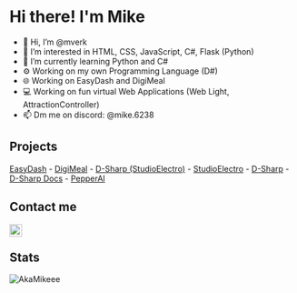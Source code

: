 # Hi there! I'm Mike

- 👋 Hi, I’m @mverk
- 👀 I’m interested in HTML, CSS, JavaScript, C#, Flask (Python)
- 🌱 I’m currently learning Python and C#
- ⚙ Working on my own Programming Language (D#)
- 🌐 Working on EasyDash and DigiMeal
- 💻 Working on fun virtual Web Applications (Web Light, AttractionController)
- 📫 Dm me on discord: @mike.6238

## Projects
[EasyDash](https://studio-electro.nl/easydash) - 
[DigiMeal](https://studio-electro.nl/digimeal) - 
[D-Sharp (StudioElectro)](https://studio-electro.nl/dsharp) - 
[StudioElectro](https://studio-electro.nl) -
[D-Sharp](https://dsharp.net) -
[D-Sharp Docs](https://akamikeee.gitbook.io/dsharp) -
[PepperAI](https://pepper-ai.space)

## Contact me
[<img align="left" alt="Discord" width="22px" src="https://www.freeiconspng.com/uploads/discord-black-icon-1.png" />](https://discord.com/users/719880130280816730)
<br>


## Stats
<p><img align="center" src="https://github-profile-summary-cards.vercel.app/api/cards/profile-details?username=AkaMikeee&theme=vue" alt="AkaMikeee" /></p>
